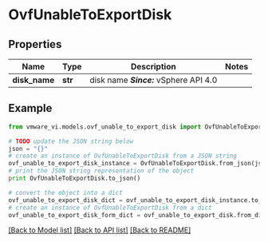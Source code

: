 # OvfUnableToExportDisk


## Properties
Name | Type | Description | Notes
------------ | ------------- | ------------- | -------------
**disk_name** | **str** | disk name  ***Since:*** vSphere API 4.0  | 

## Example

```python
from vmware_vi.models.ovf_unable_to_export_disk import OvfUnableToExportDisk

# TODO update the JSON string below
json = "{}"
# create an instance of OvfUnableToExportDisk from a JSON string
ovf_unable_to_export_disk_instance = OvfUnableToExportDisk.from_json(json)
# print the JSON string representation of the object
print OvfUnableToExportDisk.to_json()

# convert the object into a dict
ovf_unable_to_export_disk_dict = ovf_unable_to_export_disk_instance.to_dict()
# create an instance of OvfUnableToExportDisk from a dict
ovf_unable_to_export_disk_form_dict = ovf_unable_to_export_disk.from_dict(ovf_unable_to_export_disk_dict)
```
[[Back to Model list]](../README.md#documentation-for-models) [[Back to API list]](../README.md#documentation-for-api-endpoints) [[Back to README]](../README.md)


